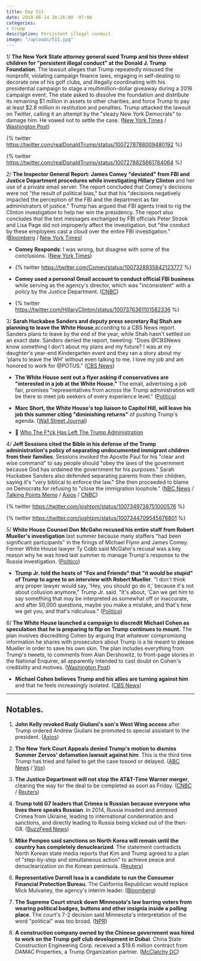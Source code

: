 ```yaml
---
title: Day 511
date: 2018-06-14 10:26:00 -07:00
categories:
- trump
description: Persistent illegal conduct.
image: "/uploads/511.jpg"
---
```


1/ **The New York State attorney general sued Trump and his three eldest children for "persistent illegal conduct" at the Donald J. Trump Foundation**. The lawsuit alleges that Trump repeatedly misused the nonprofit, violating campaign finance laws, engaging in self-dealing to decorate one of his golf clubs, and illegally coordinating with his presidential campaign to stage a multimillion-dollar giveaway during a 2016 campaign event. The state asked to dissolve the foundation and distribute its remaining $1 million in assets to other charities, and force Trump to pay at least $2.8 million in restitution and penalties. Trump attacked the lawsuit on Twitter, calling it an attempt by the "sleazy New York Democrats" to damage him. He vowed not to settle the case. ([New York Times](https://www.nytimes.com/2018/06/14/nyregion/trump-foundation-lawsuit-attorney-general.html) / [Washington Post](https://www.washingtonpost.com/politics/new-york-files-suit-against-president-trump-alleging-his-charity-engaged-in-illegal-conduct/2018/06/14/c3cbf71e-6fc9-11e8-bd50-b80389a4e569_story.html))

{% twitter https://twitter.com/realDonaldTrump/status/1007278788009480192 %}

{% twitter https://twitter.com/realDonaldTrump/status/1007278825661784064 %}

2/ **The Inspector General Report: James Comey "deviated" from FBI and Justice Department procedures while investigating Hillary Clinton** and her use of a private email server. The report concluded that Comey's decisions were not "the result of political bias," but that his "decisions negatively impacted the perception of the FBI and the department as fair administrators of justice." Trump has argued that FBI agents tried to rig the Clinton investigation to help her win the presidency. The report also concludes that the text messages exchanged by FBI officials Peter Strzok and Lisa Page did not improperly affect the investigation, but "the conduct by these employees cast a cloud over the entire FBI investigation." ([Bloomberg](https://www.bloomberg.com/news/articles/2018-06-14/comey-broke-from-fbi-procedures-in-clinton-probe-watchdog-finds) / [New York Times](https://www.nytimes.com/2018/06/14/us/politics/fbi-inspector-general-comey-trump-clinton-report.html))

* **Comey Responds**: I was wrong, but disagree with some of the conclusions. ([New York Times](https://www.nytimes.com/2018/06/14/opinion/comey-clinton-inspector-general.html))

* {% twitter https://twitter.com/Comey/status/1007328935842123777 %}

* **Comey used a personal Gmail account to conduct official FBI business** while serving as the agency's director, which was "inconsistent" with a policy by the Justice Department. ([CNBC](https://www.cnbc.com/2018/06/14/james-comey-used-gmail-for-official-fbi-business-numerous-times.html))

* {% twitter https://twitter.com/HillaryClinton/status/1007376361101582336 %}

3/ **Sarah Huckabee Sanders and deputy press secretary Raj Shah are planning to leave the White House**,according to a CBS News report. Sanders plans to leave by the end of the year, while Shah hasn't settled on an exact date. Sanders denied the report, tweeting: "Does @CBSNews know something I don't about my plans and my future? I was at my daughter's year-end Kindergarten event and they ran a story about my 'plans to leave the WH' without even talking to me. I love my job and am honored to work for @POTUS." ([CBS News](https://www.cbsnews.com/news/sarah-sanders-raj-shah-planning-to-depart-the-white-house/))

* **The White House sent out a flyer asking if conservatives are "interested in a job at the White House."** The email, advertising a job fair, promises "representatives from across the Trump administration will be there to meet job seekers of every experience level." ([Politico](https://www.politico.com/story/2018/06/13/white-house-hill-job-fair-645592))

* **Marc Short, the White House's top liaison to Capitol Hill, will leave his job this summer citing "diminishing returns"** of pushing Trump's agenda. ([Wall Street Journal](https://www.wsj.com/articles/white-house-capitol-hill-envoy-to-leave-post-citing-diminishing-returns-1529002465))

* 👋 [Who The F\*ck Has Left The Trump Administration](https://talk.whatthefuckjusthappenedtoday.com/t/who-the-fuck-has-left-the-trump-administration/908)

4/ **Jeff Sessions cited the Bible in his defense of the Trump administration's policy of separating undocumented immigrant children from their families**. Sessions invoked the Apostle Paul for his "clear and wise command" to say people should "obey the laws of the government because God has ordained the government for his purposes." Sarah Huckabee Sanders also defended separating parents from their children, saying it's "very biblical to enforce the law." She then proceeded to blame on Democrats for refusing to "close the immigration loophole." ([NBC News](https://www.nbcnews.com/politics/immigration/sessions-cites-bible-defense-breaking-families-blames-migrant-parents-n883296) / [Talking Points Memo](https://talkingpointsmemo.com/livewire/trump-administration-argues-for-family-separation-on-biblical-grounds) / [Axios](https://www.axios.com/sarah-sanders-family-separation-policy-children-immigration-1a77eb79-5341-4b44-b323-cd339eef8879.html) / [CNBC](https://www.cnbc.com/2018/06/14/white-house-on-separating-migrant-children-from-parents-its-very-biblical-to-enforce-the-law.html))

{% twitter https://twitter.com/joshtpm/status/1007349738751000576 %}

{% twitter https://twitter.com/joshtpm/status/1007344709545676801 %}

5/ **White House Counsel Don McGahn recused his entire staff from Robert Mueller's investigation** last summer because many staffers "had been significant participants" in the firings of Michael Flynn and James Comey. Former White House lawyer Ty Cobb said McGahn's recusal was a key reason why he was hired last summer to manage Trump's response to the Russia investigation. ([Politico](https://www.politico.com/story/2018/06/13/mcgahn-mueller-russia-probe-recusal-white-house-counsel-643709))

* **Trump Jr. told the hosts of "Fox and Friends" that "it would be stupid" of Trump to agree to an interview with Robert Mueller**. "I don't think any proper lawyer would say, 'Hey, you should go do it,' because it's not about collusion anymore," Trump Jr. said. "It's about, 'Can we get him to say something that may be interpreted as somewhat off or inaccurate, and after 50,000 questions, maybe you make a mistake, and that's how we get you, and that's ridiculous." ([Politico](https://www.politico.com/story/2018/06/14/donald-trump-jr-mueller-investigation-interview-645620))

6/ **The White House launched a campaign to discredit Michael Cohen as speculation that he is preparing to flip on Trump continues to mount.** The plan involves discrediting Cohen by arguing that whatever compromising information he shares with prosecutors about Trump is a lie meant to please Mueller in order to save his own skin. The plan includes everything from Trump's tweets, to comments from Alan Dershowitz, to front-page stories in the National Enquirer, all apparently intended to cast doubt on Cohen's credibility and motives. ([Washington Post](https://www.washingtonpost.com/news/the-fix/wp/2018/06/14/trumps-campaign-to-discredit-michael-cohen-is-already-underway/?utm_term=.08f1b0d10f6f))

* **Michael Cohen believes Trump and his allies are turning against him** and that he feels increasingly isolated. ([CBS News](https://www.cbsnews.com/news/michael-cohen-isolated-believes-trump-allies-turning-on-him/))

---

## Notables.

1. **John Kelly revoked Rudy Giuliani's son's West Wing access** after Trump ordered Andrew Giuliani be promoted to special assistant to the president. ([Axios](https://www.axios.com/andrew-rudy-giuliani-son-loses-west-wing-access-63f0ef76-6170-4fdf-b8a6-558ed4bcb8c2.html))

2. **The New York Court Appeals denied Trump's motion to dismiss Summer Zervos' defamation lawsuit against him**. This is the third time Trump has tried and failed to get the case tossed or delayed. ([ABC News](https://abcnews.go.com/US/appeals-court-denies-trump-bid-summer-zervos-defamation/story?id=55895854) / [Vox](https://www.vox.com/policy-and-politics/2018/6/14/17464766/trump-summer-zervos-lawsuit-defamation))

3. **The Justice Department will not stop the AT&T-Time Warner merger**, clearing the way for the deal to be completed as soon as Friday. ([CNBC](https://www.cnbc.com/2018/06/14/doj-will-not-seek-a-stay-in-att-merger.html) / [Reuters](https://www.reuters.com/article/us-time-warner-m-a-at-t/u-s-justice-department-agrees-to-allow-att-to-close-time-warner-deal-pending-potential-appeal-idUSKBN1JA36U))

4. **Trump told G7 leaders that Crimea is Russian because everyone who lives there speaks Russian**. In 2014, Russia invaded and annexed Crimea from Ukraine, leading to international condemnation and sanctions, and directly leading to Russia being kicked out of the then-G8. ([BuzzFeed News](https://www.buzzfeed.com/albertonardelli/trump-russia-crimea))

5. **Mike Pompeo said sanctions on North Korea will remain until the country has completely denuclearized**. The statement contradicts North Korean state media reports that Kim and Trump agreed to a plan of "step-by-step and simultaneous action" to achieve peace and denuclearization on the Korean peninsula. ([Reuters](https://www.reuters.com/article/us-northkorea-usa/south-koreas-moon-meets-pompeo-says-world-has-escaped-nuclear-weapons-threat-idUSKBN1JA07O))

6. **Representative Darrell Issa is a candidate to run the Consumer Financial Protection Bureau**. The California Republican would replace Mick Mulvaney, the agency's interim leader. ([Bloomberg](https://www.bloomberg.com/news/articles/2018-06-12/trump-expected-to-name-new-cfpb-chief-next-week-mulvaney-says))

7. **The Supreme Court struck down Minnesota's law barring voters from wearing political badges, buttons and other insignia inside a polling place**. The court's 7-2 decision said Minnesota's interpretation of the word "political" was too broad. ([NPR](https://www.npr.org/2018/06/14/606396157/supreme-court-strikes-down-state-law-barring-political-apparel-in-polling-places))

8. **A construction company owned by the Chinese government was hired to work on the Trump golf club development in Dubai**. China State Construction Engineering Corp. received a $19.6 million contract from DAMAC Properties, a Trump Organization partner. ([McClatchy DC](http://www.mcclatchydc.com/news/politics-government/white-house/article213164779.html))